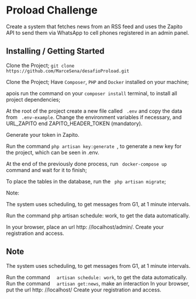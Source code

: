 # Proload Challenge

Create a system that fetches news from an RSS feed and uses the Zapito API to send them via WhatsApp to cell phones registered in an admin panel.

## Installing / Getting Started

Clone the Project;
``git clone https://github.com/MarceSena/desafioProload.git``

Clone the Project;
Have ``Composer``, ``PHP`` and ``Docker`` installed on your machine;

apois run the command on your ``composer install`` terminal, to install all project dependencies;

At the root of the project create a new file called `` .env`` and copy the data from `` .env-example``. Change the environment variables if necessary, and URL_ZAPITO end ZAPITO_HEADER_TOKEN (mandatory).

Generate your token in Zapito.

Run the command ``php artisan key:generate ``, to generate a new key for the project, which can be seen in .env.

At the end of the previously done process, run `` docker-compose up`` command and wait for it to finish;

To place the tables in the database, run the `` php artisan migrate``;

Note:

The system uses scheduling, to get messages from G1, at 1 minute intervals.

Run the command php artisan schedule: work, to get the data automatically.

In your browser, place an url http: //localhost/admin/. Create your registration and access.

## Note
The system uses scheduling, to get messages from G1, at 1 minute intervals.

Run the command ``  artisan schedule: work``, to get the data automatically.
Run the command ``  artisan get:news``, make an interaction
In your browser, put the url http: //localhost/ Create your registration and access.
